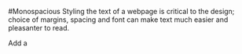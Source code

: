 #Monospacious
Styling the text of a webpage is critical to the design; choice of margins, spacing and font can make text much easier and pleasanter to read.

Add a **<style>** element to this page, and set the following properties inside it:

* The paragraph text should be 680 pixels wide;
* The paragraph text and heading should have 30 pixels bottom margins and 40 pixels left margins;
* The heading should also have a 30 pixel top margin;
* The paragraph line height should be 1.8 times the height of the text;
* The paragraph font size should be 18 pixels, and the heading should be twice that;
* The heading should use the font family **Verdana, Geneva, sans-serif**
* Paragraphs should use the font family **Georgia, Times, serif**
* The span should use the font family <font color="green">'Courier New'</font>, monospace
